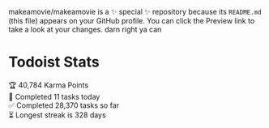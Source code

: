 makeamovie/makeamovie is a ✨ special ✨ repository because its `README.md` (this file) appears on your GitHub profile.
You can click the Preview link to take a look at your changes. darn right ya can

# Todoist Stats

<!-- TODO-IST:START -->
🏆  40,784 Karma Points           
🌸  Completed 11 tasks today           
✅  Completed 28,370 tasks so far           
⏳  Longest streak is 328 days
<!-- TODO-IST:END -->